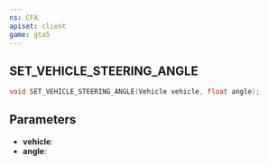```yaml
---
ns: CFX
apiset: client
game: gta5
---
```

## SET_VEHICLE_STEERING_ANGLE

```c
void SET_VEHICLE_STEERING_ANGLE(Vehicle vehicle, float angle);
```


## Parameters
* **vehicle**: 
* **angle**: 

